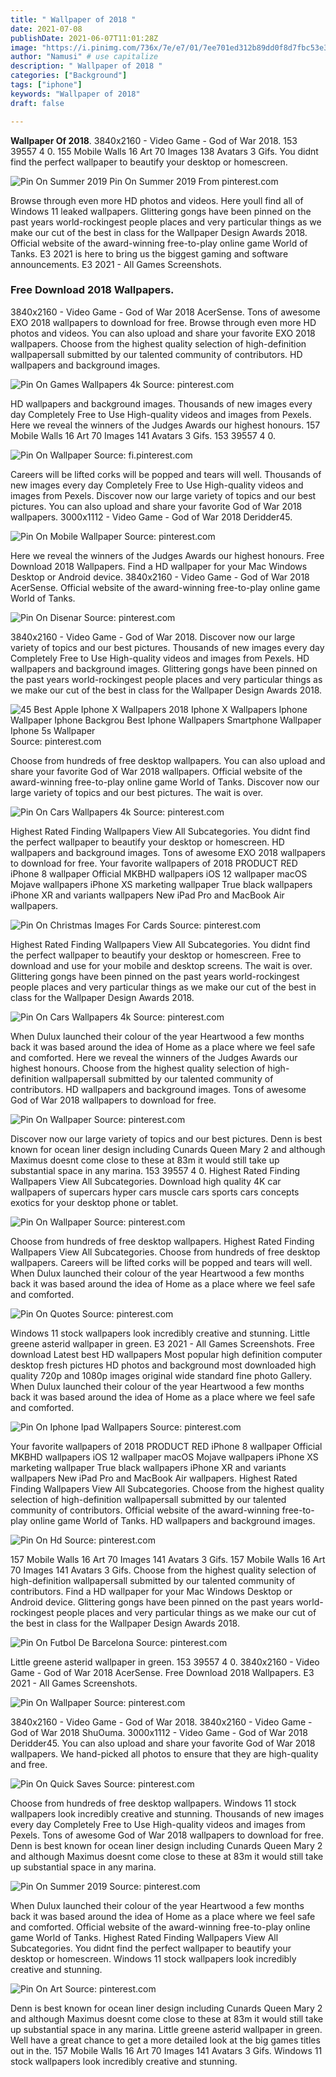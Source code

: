 ```yaml
---
title: " Wallpaper of 2018 "
date: 2021-07-08
publishDate: 2021-06-07T11:01:28Z
image: "https://i.pinimg.com/736x/7e/e7/01/7ee701ed312b89dd0f8d7fbc53e3a992.jpg"
author: "Namusi" # use capitalize
description: " Wallpaper of 2018 "
categories: ["Background"]
tags: ["iphone"]
keywords: "Wallpaper of 2018"
draft: false

---
```



**Wallpaper Of 2018**. 3840x2160 - Video Game - God of War 2018. 153 39557 4 0. 155 Mobile Walls 16 Art 70 Images 138 Avatars 3 Gifs. You didnt find the perfect wallpaper to beautify your desktop or homescreen.

![Pin On Summer 2019](https://i.pinimg.com/originals/ca/25/c2/ca25c2d18db150ad9d05b2ddefd00c02.jpg "Pin On Summer 2019")
Pin On Summer 2019 From pinterest.com


Browse through even more HD photos and videos. Here youll find all of Windows 11 leaked wallpapers. Glittering gongs have been pinned on the past years world-rockingest people places and very particular things as we make our cut of the best in class for the Wallpaper Design Awards 2018. Official website of the award-winning free-to-play online game World of Tanks. E3 2021 is here to bring us the biggest gaming and software announcements. E3 2021 - All Games Screenshots.

### Free Download 2018 Wallpapers.

3840x2160 - Video Game - God of War 2018 AcerSense. Tons of awesome EXO 2018 wallpapers to download for free. Browse through even more HD photos and videos. You can also upload and share your favorite EXO 2018 wallpapers. Choose from the highest quality selection of high-definition wallpapersall submitted by our talented community of contributors. HD wallpapers and background images.


![Pin On Games Wallpapers 4k](https://i.pinimg.com/originals/37/e0/21/37e021bd58e1753ced154556de5f6d47.jpg "Pin On Games Wallpapers 4k")
Source: pinterest.com

HD wallpapers and background images. Thousands of new images every day Completely Free to Use High-quality videos and images from Pexels. Here we reveal the winners of the Judges Awards our highest honours. 157 Mobile Walls 16 Art 70 Images 141 Avatars 3 Gifs. 153 39557 4 0.

![Pin On Wallpaper](https://i.pinimg.com/originals/0b/26/90/0b26906c2304f6fcbfd280f439d589fd.jpg "Pin On Wallpaper")
Source: fi.pinterest.com

Careers will be lifted corks will be popped and tears will well. Thousands of new images every day Completely Free to Use High-quality videos and images from Pexels. Discover now our large variety of topics and our best pictures. You can also upload and share your favorite God of War 2018 wallpapers. 3000x1112 - Video Game - God of War 2018 Deridder45.

![Pin On Mobile Wallpaper](https://i.pinimg.com/564x/cf/dd/6a/cfdd6aa99a8c8a08fd3dcad84f747016.jpg "Pin On Mobile Wallpaper")
Source: pinterest.com

Here we reveal the winners of the Judges Awards our highest honours. Free Download 2018 Wallpapers. Find a HD wallpaper for your Mac Windows Desktop or Android device. 3840x2160 - Video Game - God of War 2018 AcerSense. Official website of the award-winning free-to-play online game World of Tanks.

![Pin On Disenar](https://i.pinimg.com/originals/fa/af/9f/faaf9fdd4fec041bdfe1566ca9543517.jpg "Pin On Disenar")
Source: pinterest.com

3840x2160 - Video Game - God of War 2018. Discover now our large variety of topics and our best pictures. Thousands of new images every day Completely Free to Use High-quality videos and images from Pexels. HD wallpapers and background images. Glittering gongs have been pinned on the past years world-rockingest people places and very particular things as we make our cut of the best in class for the Wallpaper Design Awards 2018.

![45 Best Apple Iphone X Wallpapers 2018 Iphone X Wallpapers Iphone Wallpaper Iphone Backgrou Best Iphone Wallpapers Smartphone Wallpaper Iphone 5s Wallpaper](https://i.pinimg.com/originals/a3/95/1e/a3951e86fbca058c0d65409f6dcb2c71.jpg "45 Best Apple Iphone X Wallpapers 2018 Iphone X Wallpapers Iphone Wallpaper Iphone Backgrou Best Iphone Wallpapers Smartphone Wallpaper Iphone 5s Wallpaper")
Source: pinterest.com

Choose from hundreds of free desktop wallpapers. You can also upload and share your favorite God of War 2018 wallpapers. Official website of the award-winning free-to-play online game World of Tanks. Discover now our large variety of topics and our best pictures. The wait is over.

![Pin On Cars Wallpapers 4k](https://i.pinimg.com/originals/38/8f/9e/388f9e57b91f19c7d8b911b5d4989941.jpg "Pin On Cars Wallpapers 4k")
Source: pinterest.com

Highest Rated Finding Wallpapers View All Subcategories. You didnt find the perfect wallpaper to beautify your desktop or homescreen. HD wallpapers and background images. Tons of awesome EXO 2018 wallpapers to download for free. Your favorite wallpapers of 2018 PRODUCT RED iPhone 8 wallpaper Official MKBHD wallpapers iOS 12 wallpaper macOS Mojave wallpapers iPhone XS marketing wallpaper True black wallpapers iPhone XR and variants wallpapers New iPad Pro and MacBook Air wallpapers.

![Pin On Christmas Images For Cards](https://i.pinimg.com/564x/84/31/96/843196ef30346c25b6df0b6b2cbaa7b6.jpg "Pin On Christmas Images For Cards")
Source: pinterest.com

Highest Rated Finding Wallpapers View All Subcategories. You didnt find the perfect wallpaper to beautify your desktop or homescreen. Free to download and use for your mobile and desktop screens. The wait is over. Glittering gongs have been pinned on the past years world-rockingest people places and very particular things as we make our cut of the best in class for the Wallpaper Design Awards 2018.

![Pin On Cars Wallpapers 4k](https://i.pinimg.com/originals/d6/a6/a2/d6a6a27927c3987f81d0608918498326.jpg "Pin On Cars Wallpapers 4k")
Source: pinterest.com

When Dulux launched their colour of the year Heartwood a few months back it was based around the idea of Home as a place where we feel safe and comforted. Here we reveal the winners of the Judges Awards our highest honours. Choose from the highest quality selection of high-definition wallpapersall submitted by our talented community of contributors. HD wallpapers and background images. Tons of awesome God of War 2018 wallpapers to download for free.

![Pin On Wallpaper](https://i.pinimg.com/originals/44/11/2a/44112a0c2c2c9c78879e61885006c276.jpg "Pin On Wallpaper")
Source: pinterest.com

Discover now our large variety of topics and our best pictures. Denn is best known for ocean liner design including Cunards Queen Mary 2 and although Maximus doesnt come close to these at 83m it would still take up substantial space in any marina. 153 39557 4 0. Highest Rated Finding Wallpapers View All Subcategories. Download high quality 4K car wallpapers of supercars hyper cars muscle cars sports cars concepts exotics for your desktop phone or tablet.

![Pin On Wallpaper](https://i.pinimg.com/originals/27/f5/5d/27f55d9d4236977ea7c32ba2292aa71f.jpg "Pin On Wallpaper")
Source: pinterest.com

Choose from hundreds of free desktop wallpapers. Highest Rated Finding Wallpapers View All Subcategories. Choose from hundreds of free desktop wallpapers. Careers will be lifted corks will be popped and tears will well. When Dulux launched their colour of the year Heartwood a few months back it was based around the idea of Home as a place where we feel safe and comforted.

![Pin On Quotes](https://i.pinimg.com/originals/9b/6f/18/9b6f18e98999adddd6ea211809a51c67.png "Pin On Quotes")
Source: pinterest.com

Windows 11 stock wallpapers look incredibly creative and stunning. Little greene asterid wallpaper in green. E3 2021 - All Games Screenshots. Free download Latest best HD wallpapers Most popular high definition computer desktop fresh pictures HD photos and background most downloaded high quality 720p and 1080p images original wide standard fine photo Gallery. When Dulux launched their colour of the year Heartwood a few months back it was based around the idea of Home as a place where we feel safe and comforted.

![Pin On Iphone Ipad Wallpapers](https://i.pinimg.com/originals/a2/0e/64/a20e64386b0ee96b5027ad13511b9efb.jpg "Pin On Iphone Ipad Wallpapers")
Source: pinterest.com

Your favorite wallpapers of 2018 PRODUCT RED iPhone 8 wallpaper Official MKBHD wallpapers iOS 12 wallpaper macOS Mojave wallpapers iPhone XS marketing wallpaper True black wallpapers iPhone XR and variants wallpapers New iPad Pro and MacBook Air wallpapers. Highest Rated Finding Wallpapers View All Subcategories. Choose from the highest quality selection of high-definition wallpapersall submitted by our talented community of contributors. Official website of the award-winning free-to-play online game World of Tanks. HD wallpapers and background images.

![Pin On Hd](https://i.pinimg.com/originals/aa/ea/71/aaea7184aba14cf661070d6e322564b3.jpg "Pin On Hd")
Source: pinterest.com

157 Mobile Walls 16 Art 70 Images 141 Avatars 3 Gifs. 157 Mobile Walls 16 Art 70 Images 141 Avatars 3 Gifs. Choose from the highest quality selection of high-definition wallpapersall submitted by our talented community of contributors. Find a HD wallpaper for your Mac Windows Desktop or Android device. Glittering gongs have been pinned on the past years world-rockingest people places and very particular things as we make our cut of the best in class for the Wallpaper Design Awards 2018.

![Pin On Futbol De Barcelona](https://i.pinimg.com/474x/39/47/55/3947556bc10172ec5f9301f154b9c953.jpg "Pin On Futbol De Barcelona")
Source: pinterest.com

Little greene asterid wallpaper in green. 153 39557 4 0. 3840x2160 - Video Game - God of War 2018 AcerSense. Free Download 2018 Wallpapers. E3 2021 - All Games Screenshots.

![Pin On Wallpaper](https://i.pinimg.com/originals/2f/8e/76/2f8e76a46de2f9f2156dc63e3ad59049.jpg "Pin On Wallpaper")
Source: pinterest.com

3840x2160 - Video Game - God of War 2018. 3840x2160 - Video Game - God of War 2018 ShuOuma. 3000x1112 - Video Game - God of War 2018 Deridder45. You can also upload and share your favorite God of War 2018 wallpapers. We hand-picked all photos to ensure that they are high-quality and free.

![Pin On Quick Saves](https://i.pinimg.com/originals/33/57/de/3357deba466bc7bddf895d19189964d7.jpg "Pin On Quick Saves")
Source: pinterest.com

Choose from hundreds of free desktop wallpapers. Windows 11 stock wallpapers look incredibly creative and stunning. Thousands of new images every day Completely Free to Use High-quality videos and images from Pexels. Tons of awesome God of War 2018 wallpapers to download for free. Denn is best known for ocean liner design including Cunards Queen Mary 2 and although Maximus doesnt come close to these at 83m it would still take up substantial space in any marina.

![Pin On Summer 2019](https://i.pinimg.com/originals/ca/25/c2/ca25c2d18db150ad9d05b2ddefd00c02.jpg "Pin On Summer 2019")
Source: pinterest.com

When Dulux launched their colour of the year Heartwood a few months back it was based around the idea of Home as a place where we feel safe and comforted. Official website of the award-winning free-to-play online game World of Tanks. Highest Rated Finding Wallpapers View All Subcategories. You didnt find the perfect wallpaper to beautify your desktop or homescreen. Windows 11 stock wallpapers look incredibly creative and stunning.

![Pin On Art](https://i.pinimg.com/736x/7e/e7/01/7ee701ed312b89dd0f8d7fbc53e3a992.jpg "Pin On Art")
Source: pinterest.com

Denn is best known for ocean liner design including Cunards Queen Mary 2 and although Maximus doesnt come close to these at 83m it would still take up substantial space in any marina. Little greene asterid wallpaper in green. Well have a great chance to get a more detailed look at the big games titles out in the. 157 Mobile Walls 16 Art 70 Images 141 Avatars 3 Gifs. Windows 11 stock wallpapers look incredibly creative and stunning.

